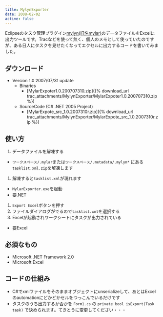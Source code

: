 ```yaml
---
title: MylynExporter
date: 2008-02-02
active: false
---
```

Eclipseのタスク管理プラグイン[mylyn(旧名mylar)](http://www.eclipse.org/mylyn/)のデータファイルをExcelに出力ツールです。Tracなどを使って無く、個人のメモとして使っていたのですが、ある日人にタスクを見せたくなってエクセルに出力するコードを書いてみました。

## ダウンロード

* Version 1.0 2007/07/31 update
  * Binaries
    * [MylarExpoter1.0.200707310.zip]({% download_url trac_attachments/MylynExporter/MylarExpoter1.0.200707310.zip %})
  * SourceCode (C# .NET 2005 Project)
    * [MylarExpote_src_1.0.2007310r.zip]({% download_url trac_attachments/MylynExporter/MylarExpote_src_1.0.2007310r.zip %})

## 使い方

1. データファイルを解凍する
  * ``ワークスペース/.mylar``または``ワークスペース/.metadata/.mylyn*`` にある``tasklist.xml.zip``を解凍します
1. 解凍すると``tasklist.xml``が現れます
  * ``MylarExporter.exe``を起動
  * 要.NET
1. ``Export Excel``ボタンを押す
1. ファイルダイアログがでるので``tasklist.xml``を選択する
1. Excelが起動されワークシートにタスクが出力されている
  * 要Excel

## 必須なもの

* Microsoft .NET Framework 2.0
* Microsoft Excel

## コードの仕組み

* C#でxmlファイルをそのままオブジェクトにunserializeして、あとはExcelのautomationにどかどかセルをつっこんでいるだけです
* タスクのうち出力するか否かを ``Form1.cs`` の ``private bool isExport(Task task)`` で決められます。てきとうに変更してください・・・
